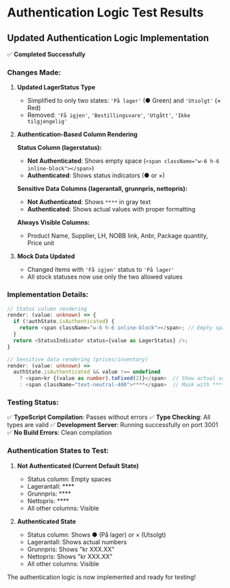 # Authentication Logic Test Results

## Updated Authentication Logic Implementation

✅ **Completed Successfully**

### Changes Made:

1. **Updated LagerStatus Type**
   - Simplified to only two states: `'På lager'` (● Green) and `'Utsolgt'` (× Red)
   - Removed: `'Få igjen'`, `'Bestillingsvare'`, `'Utgått'`, `'Ikke tilgjengelig'`

2. **Authentication-Based Column Rendering**

   **Status Column (lagerstatus):**
   - **Not Authenticated**: Shows empty space (`<span className="w-6 h-6 inline-block"></span>`)
   - **Authenticated**: Shows status indicators (● or ×)

   **Sensitive Data Columns (lagerantall, grunnpris, nettopris):**
   - **Not Authenticated**: Shows `****` in gray text
   - **Authenticated**: Shows actual values with proper formatting

   **Always Visible Columns:**
   - Product Name, Supplier, LH, NOBB link, Anbr, Package quantity, Price unit

3. **Mock Data Updated**
   - Changed items with `'Få igjen'` status to `'På lager'`
   - All stock statuses now use only the two allowed values

### Implementation Details:

```typescript
// Status column rendering
render: (value: unknown) => {
  if (!authState.isAuthenticated) {
    return <span className="w-6 h-6 inline-block"></span>; // Empty space
  }
  return <StatusIndicator status={value as LagerStatus} />;
}

// Sensitive data rendering (prices/inventory)
render: (value: unknown) => 
  authState.isAuthenticated && value !== undefined
    ? <span>kr {(value as number).toFixed(2)}</span>  // Show actual value
    : <span className="text-neutral-400">****</span>  // Mask with ****
```

### Testing Status:

✅ **TypeScript Compilation**: Passes without errors
✅ **Type Checking**: All types are valid
✅ **Development Server**: Running successfully on port 3001
✅ **No Build Errors**: Clean compilation

### Authentication States to Test:

1. **Not Authenticated (Current Default State)**
   - Status column: Empty spaces
   - Lagerantall: ****
   - Grunnpris: ****  
   - Nettopris: ****
   - All other columns: Visible

2. **Authenticated State**
   - Status column: Shows ● (På lager) or × (Utsolgt)
   - Lagerantall: Shows actual numbers
   - Grunnpris: Shows "kr XXX.XX"
   - Nettopris: Shows "kr XXX.XX"
   - All other columns: Visible

The authentication logic is now implemented and ready for testing!